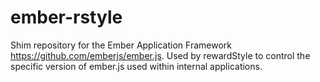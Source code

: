 ember-rstyle
============

Shim repository for the Ember Application Framework  https://github.com/emberjs/ember.js.  Used by rewardStyle to control the specific version of ember.js used within internal applications. 
